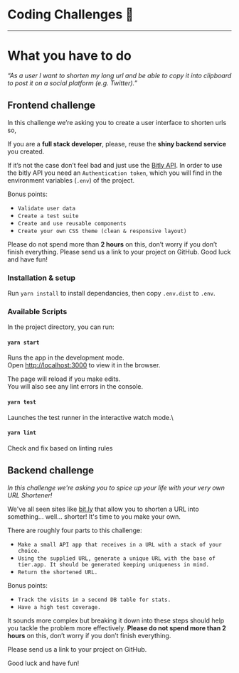 # **Coding Challenges** 🦅
-------
# What you have to do 
*“As a user I want to shorten my long url and be able to copy it into clipboard to post it on a social platform (e.g. Twitter).”*

## Frontend challenge

In this challenge we’re asking you to create a user interface to shorten urls so, 

If you are a **full stack developer**, please, reuse the **shiny backend service** you created. 

If it’s not the case don’t feel bad and just use the [Bitly API](https://dev.bitly.com/api-reference#operation/createBitlink). 
In order to use the bitly API you need an `Authentication token`, which you will find in the environment variables (`.env`) of the project.

Bonus points: 

- `Validate user data`
- `Create a test suite`
- `Create and use reusable components`
- `Create your own CSS theme (clean & responsive layout)`

Please do not spend more than **2 hours** on this, don’t worry if you don’t finish everything. Please send us a link to your project on GitHub. Good luck and have fun!


### Installation & setup

Run `yarn install` to install dependancies, then copy `.env.dist` to `.env`.

### Available Scripts

In the project directory, you can run:

#### `yarn start`

Runs the app in the development mode.\
Open [http://localhost:3000](http://localhost:3000) to view it in the browser.

The page will reload if you make edits.\
You will also see any lint errors in the console.

#### `yarn test`

Launches the test runner in the interactive watch mode.\

#### `yarn lint`

Check and fix based on linting rules

## Backend challenge

*In this challenge we're asking you to spice up your life with your very own URL Shortener!*

We've all seen sites like [bit.ly](http://bit.ly/) that allow you to shorten a URL into something... well... shorter! It's time to you make your own.

There are roughly four parts to this challenge:

-  `Make a small API app that receives in a URL with a stack of your choice.`
-  `Using the supplied URL, generate a unique URL with the base of tier.app. It should be generated keeping uniqueness in mind.`
- `Return the shortened URL.`

Bonus points: 
 - `Track the visits in a second DB table for stats.`
 - `Have a high test coverage.`

It sounds more complex but breaking it down into these steps should help you tackle the problem more effectively. **Please do not spend more than 2 hours** on this, don’t worry if you don’t finish everything.

Please send us a link to your project on GitHub.

Good luck and have fun!

